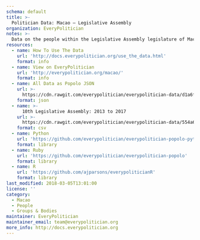 ```yaml
---
schema: default
title: >-
  Politician Data: Macao — Legislative Assembly
organization: EveryPolitician
notes: >-
  Data on the people within the Legislative Assembly legislature of Macao.
resources:
  - name: How To Use The Data
    url: 'http://docs.everypolitician.org/use_the_data.html'
    format: info
  - name: View on EveryPolitician
    url: 'http://everypolitician.org/macao/'
    format: info
  - name: All Data as Popolo JSON
    url: >-
      https://cdn.rawgit.com/everypolitician/everypolitician-data/d1a6faa3237456b641fa8f16fd9327e3265bdfeb/data/Macao/Assembly/ep-popolo-v1.0.json
    format: json
  - name: >-
      10th Legislative Assembly: 2013 to 2017
    url: >-
      https://cdn.rawgit.com/everypolitician/everypolitician-data/554a6cb306153130ac5558e4c015471d63e57cb7/data/Macao/Assembly/term-10.csv
    format: csv
  - name: Python
    url: 'https://github.com/everypolitician/everypolitician-popolo-python'
    format: library
  - name: Ruby
    url: 'https://github.com/everypolitician/everypolitician-popolo'
    format: library
  - name: R
    url: 'https://github.com/ajparsons/everypoliticianR'
    format: library
last_modified: 2018-03-05T13:01:00
license: ''
category:
  - Macao
  - People
  - Groups & Bodies
maintainer: EveryPolitician
maintainer_email: team@everypolitician.org
more_info: http://docs.everypolitician.org
---
```

